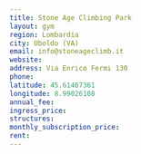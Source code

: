 ```yaml
---
title: Stone Age Climbing Park
layout: gym
region: Lombardia
city: Uboldo (VA)
email: info@stoneageclimb.it
website: 
address: Via Enrico Fermi 130
phone: 
latitude: 45.61467361
longitude: 8.99026108
annual_fee: 
ingress_price: 
structures: 
monthly_subscription_price: 
rent: 
---
```


